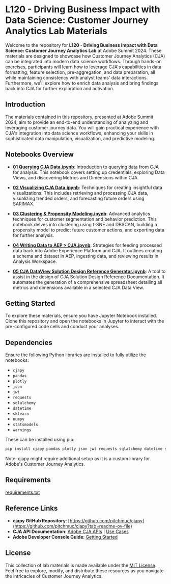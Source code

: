 # L120 - Driving Business Impact with Data Science: Customer Journey Analytics Lab Materials

Welcome to the repository for **L120 - Driving Business Impact with Data Science: Customer Journey Analytics Lab** at Adobe Summit 2024. These materials are designed to showcase how Customer Journey Analytics (CJA) can be integrated into modern data science workflows. Through hands-on exercises, participants will learn how to leverage CJA's capabilities in data formatting, feature selection, pre-aggregation, and data preparation, all while maintaining consistency with analyst teams' data interactions. Furthermore, we'll explore how to enrich data analysis and bring findings back into CJA for further exploration and activation.

## Introduction

The materials contained in this repository, presented at Adobe Summit 2024, aim to provide an end-to-end understanding of analyzing and leveraging customer journey data. You will gain practical experience with CJA's integration into data science workflows, enhancing your skills in sophisticated data manipulation, visualization, and predictive modeling.

## Notebooks Overview

- [**01 Querying CJA Data.ipynb**](01_query_data.ipynb): Introduction to querying data from CJA for analysis. This notebook covers setting up credentials, exploring Data Views, and discovering Metrics and Dimensions within CJA.

- [**02 Visualizing CJA Data.ipynb**](02_visualize_data.ipynb): Techniques for creating insightful data visualizations. This includes retrieving and processing CJA data, visualizing trended orders, and forecasting future orders using SARIMAX.

- [**03 Clustering & Propensity Modeling.ipynb**](03_clustering_and_propensity.ipynb): Advanced analytics techniques for customer segmentation and behavior prediction. This notebook delves into clustering using t-SNE and DBSCAN, building a propensity model to predict future customer actions, and exporting data for further analysis.

- [**04 Writing Data to AEP > CJA.ipynb**](04_writing_data_to_aep.ipynb): Strategies for feeding processed data back into Adobe Experience Platform and CJA. It outlines creating a schema and dataset in AEP, ingesting data, and reviewing results in Analysis Workspace.

- [**05 CJA DataView Solution Design Reference Generator.ipynb**](05_cja_dataview_solution_design_reference_generator.ipynb): A tool to assist in the design of CJA Solution Design Reference Documentation. It automates the generation of a comprehensive spreadsheet detailing all metrics and dimensions available in a selected CJA Data View.

## Getting Started

To explore these materials, ensure you have Jupyter Notebook installed. Clone this repository and open the notebooks in Jupyter to interact with the pre-configured code cells and conduct your analyses.

## Dependencies

Ensure the following Python libraries are installed to fully utilize the notebooks:

- `cjapy`
- `pandas`
- `plotly`
- `json`
- `jwt`
- `requests`
- `sqlalchemy`
- `datetime`
- `sklearn`
- `numpy`
- `statsmodels`
- `warnings`

These can be installed using pip:

```sh
pip install cjapy pandas plotly json jwt requests sqlalchemy datetime sklearn numpy statsmodels warnings
```

Note: cjapy might require additional setup as it is a custom library for Adobe's Customer Journey Analytics.

## Requirements
[requirements.txt](requirements.txt)

## Reference Links

- **cjapy GitHub Repository**: [https://github.com/pitchmuc/cjapy](https://github.com/pitchmuc/cjapy?tab=readme-ov-file)
- **CJA API Documentation**: [Adobe CJA APIs](https://www.adobe.io/cja-apis/docs/api/) | [Use Cases](https://www.adobe.io/cja-apis/docs/use-cases/)
- **Adobe Developer Console Guide**: [Getting Started](https://developer.adobe.com/developer-console/docs/guides/getting-started/)

## License

This collection of lab materials is made available under the [MIT License](LICENSE). Feel free to explore, modify, and distribute these resources as you navigate the intricacies of Customer Journey Analytics.
